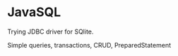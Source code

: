 # **JavaSQL**

Trying JDBC driver for SQlite. 

Simple queries, transactions, CRUD, PreparedStatement
